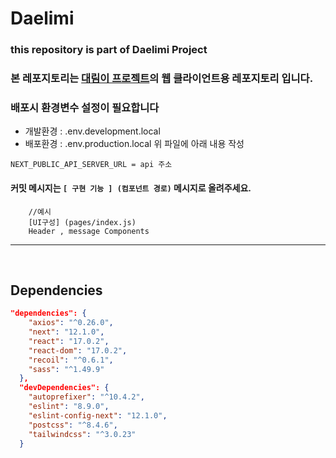 # Daelimi

### this repository is part of Daelimi Project

### 본 레포지토리는 [대림이 프로젝트](https://github.com/Hod0ri/Daelimi)의 웹 클라이언트용 레포지토리 입니다.

### 배포시 환경변수 설정이 필요합니다

- 개발환경 : .env.development.local
- 배포환경 : .env.production.local
  위 파일에 아래 내용 작성

```
NEXT_PUBLIC_API_SERVER_URL = api 주소
```

#### 커밋 메시지는 `[ 구현 기능 ] (컴포넌트 경로)` 메시지로 올려주세요.

```
    //예시
    [UI구성] (pages/index.js)
    Header , message Components
```

---

<br/>

## Dependencies

```json
"dependencies": {
    "axios": "^0.26.0",
    "next": "12.1.0",
    "react": "17.0.2",
    "react-dom": "17.0.2",
    "recoil": "^0.6.1",
    "sass": "^1.49.9"
  },
  "devDependencies": {
    "autoprefixer": "^10.4.2",
    "eslint": "8.9.0",
    "eslint-config-next": "12.1.0",
    "postcss": "^8.4.6",
    "tailwindcss": "^3.0.23"
  }
```
